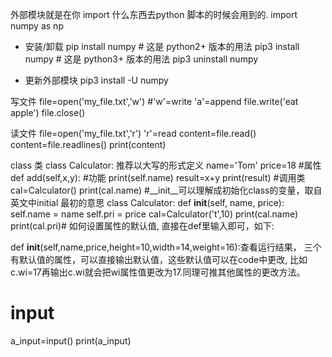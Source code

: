 外部模块就是在你 import 什么东西去python 脚本的时候会用到的.
import numpy as np
 * 安装/卸载
 pip install numpy   # 这是 python2+ 版本的用法
 pip3 install numpy   # 这是 python3+ 版本的用法
 pip3 uninstall numpy
 
 * 更新外部模块
 pip3 install -U numpy

写文件
file=open('my_file.txt','w') #'w'=write 'a'=append
file.write('eat apple')
file.close()

读文件
file=open('my_file.txt','r') 'r'=read
content=file.read()
content=file.readlines()
print(content)

class 类
class Calculator: 推荐以大写的形式定义
	name='Tom'
	price=18    #属性
	def add(self,x,y): #功能
		print(self.name)
		result=x+y
		print(result)
#调用类		
cal=Calculator()
print(cal.name)
#__init__可以理解成初始化class的变量，取自英文中initial 最初的意思
class Calculator:
    def __init__(self, name, price):
        self.name = name
        self.pri = price
cal=Calculator('t',10)
print(cal.name)
print(cal.pri)#
如何设置属性的默认值, 直接在def里输入即可，如下:

def __init__(self,name,price,height=10,width=14,weight=16):查看运行结果， 三个有默认值的属性，可以直接输出默认值，这些默认值可以在code中更改, 比如c.wi=17再输出c.wi就会把wi属性值更改为17.同理可推其他属性的更改方法。

# input
a_input=input()
print(a_input)

